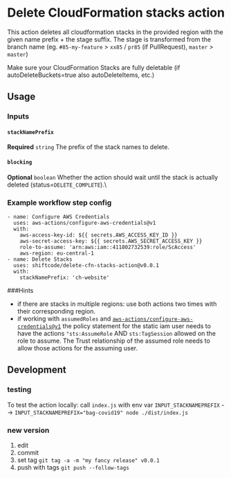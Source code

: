 # Delete CloudFormation stacks action

This action deletes all cloudformation stacks in the provided region with the given name prefix + the stage suffix. The stage is transformed from the branch name (eg. `#85-my-feature` > `xx85` / `pr85` (if PullRequest), `master` > `master`)

Make sure your CloudFormation Stacks are fully deletable (if autoDeleteBuckets=true also autoDeleteItems, etc.)

## Usage
### Inputs

#### `stackNamePrefix`
**Required** `string` The prefix of the stack names to delete.

#### `blocking`
**Optional** `boolean` Whether the action should wait until the stack is actually deleted (status=`DELETE_COMPLETE`).\


### Example workflow step config
```
- name: Configure AWS Credentials
  uses: aws-actions/configure-aws-credentials@v1
  with:
    aws-access-key-id: ${{ secrets.AWS_ACCESS_KEY_ID }}
    aws-secret-access-key: ${{ secrets.AWS_SECRET_ACCESS_KEY }}
    role-to-assume: 'arn:aws:iam::411802732539:role/ScAccess'
    aws-region: eu-central-1
- name: Delete Stacks
  uses: shiftcode/delete-cfn-stacks-action@v0.0.1
  with:
    stackNamePrefix: 'ch-website'
```
###Hints
- if there are stacks in multiple regions: use both actions two times with their corresponding region.
- if working with `assumedRoles` and [`aws-actions/configure-aws-credentials@v1`](https://github.com/aws-actions/configure-aws-credentials) the policy statement for the static iam user needs to have the actions `"sts:AssumeRole` AND `sts:TagSession` allowed on the role to assume. The Trust relationship of the assumed role needs to allow those actions for the assuming user. 

## Development
### testing
To test the action locally: call `index.js` with env var `INPUT_STACKNAMEPREFIX`
--> `INPUT_STACKNAMEPREFIX="bag-covid19" node ./dist/index.js`
### new version
1) edit
2) commit
3) set tag `git tag -a -m "my fancy release" v0.0.1`
4) push with tags `git push --follow-tags`
